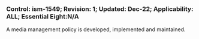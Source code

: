 ### Control: ism-1549; Revision: 1; Updated: Dec-22; Applicability: ALL; Essential Eight:N/A
<p>A media management policy is developed, implemented and maintained.</p>